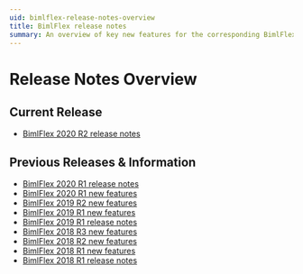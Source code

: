 ```yaml
---
uid: bimlflex-release-notes-overview
title: BimlFlex release notes
summary: An overview of key new features for the corresponding BimlFlex releases
---
```

# Release Notes Overview

## Current Release

<!-- * [BimlFlex 2021 release notes](xref:bimlflex-release-notes-2021-r1) -->
* [BimlFlex 2020 R2 release notes](xref:bimlflex-release-notes-2020-r2)

## Previous Releases & Information

<!-- * [BimlFlex 2020 R2 release notes](xref:bimlflex-release-notes-2020-r2)-->
* [BimlFlex 2020 R1 release notes](xref:bimlflex-release-notes-2020-r1)
* [BimlFlex 2020 R1 new features](xref:bimlflex-2020-new-features)
* [BimlFlex 2019 R2 new features](xref:bimlflex-release-notes-2019-2)
* [BimlFlex 2019 R1 new features](xref:bimlflex-release-notes-2019-1)
* [BimlFlex 2019 R1 release notes](xref:bimlflex-release-notes-2019)
* [BimlFlex 2018 R3 new features](xref:bimlflex-release-notes-2018-3)
* [BimlFlex 2018 R2 new features](xref:bimlflex-release-notes-2018-2)
* [BimlFlex 2018 R1 new features](xref:bimlflex-release-notes-2018-1)
* [BimlFlex 2018 R1 release notes](xref:bimlflex-release-notes-2018)
